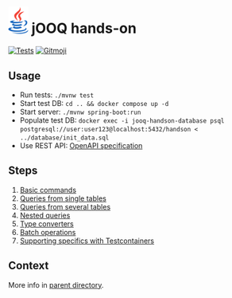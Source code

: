 # <img src="../doc/images/logo_java.png" width="40px"> jOOQ hands-on

[![Tests](https://github.com/sylvaindecout/jooq-handson/actions/workflows/gradle.yml/badge.svg?branch=main)](https://github.com/sylvaindecout/jooq-handson/actions/workflows/gradle.yml) [![Gitmoji](https://img.shields.io/badge/gitmoji-%20%F0%9F%98%9C%20%F0%9F%98%8D-FFDD67.svg)](https://gitmoji.dev)

## Usage

* Run tests: `./mvnw test`
* Start test DB: `cd .. && docker compose up -d`
* Start server: `./mvnw spring-boot:run`
* Populate test DB: `docker exec -i jooq-handson-database psql postgresql://user:user123@localhost:5432/handson < ../database/init_data.sql`
* Use REST API: [OpenAPI specification](../openapi.yml)

## Steps

1. [Basic commands](src/main/java/fr/sdecout/handson/persistence/library/DbLibraryAdapter.java)
2. [Queries from single tables](src/main/java/fr/sdecout/handson/persistence/library/DbLibraryAdapter.java)
3. [Queries from several tables](src/main/java/fr/sdecout/handson/persistence/library/DbLibraryAdapter.java)
4. [Nested queries](src/main/java/fr/sdecout/handson/persistence/book/DbBookAdapter.java)
5. [Type converters](src/main/java/fr/sdecout/handson/persistence/converters/IsbnConverter.java)
6. [Batch operations](src/main/java/fr/sdecout/handson/persistence/book/DbBookAdapter.java)
7. [Supporting specifics with Testcontainers](src/main/java/fr/sdecout/handson/rest/shared/AddressField.java)

## Context

More info in [parent directory](../README.md).
